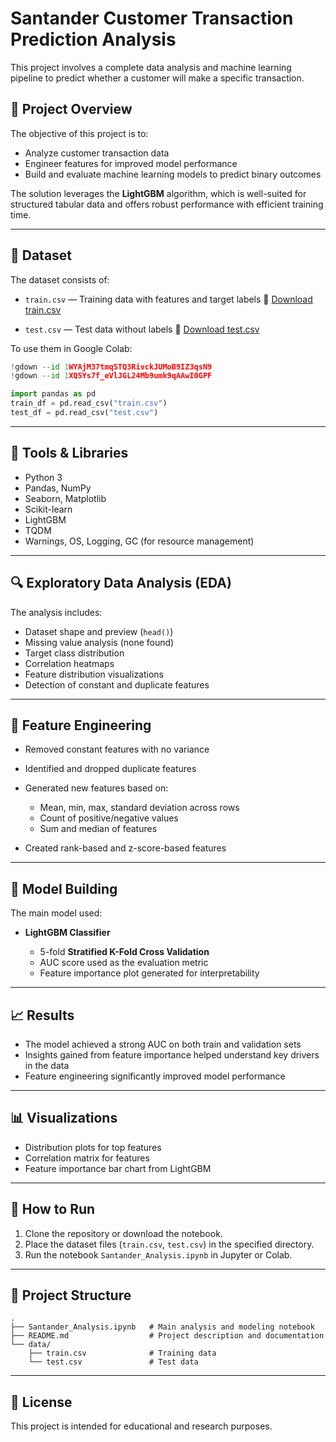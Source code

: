 # Santander Customer Transaction Prediction Analysis

This project involves a complete data analysis and machine learning pipeline to predict whether a customer will make a specific transaction. 

## 📌 Project Overview

The objective of this project is to:

* Analyze customer transaction data
* Engineer features for improved model performance
* Build and evaluate machine learning models to predict binary outcomes

The solution leverages the **LightGBM** algorithm, which is well-suited for structured tabular data and offers robust performance with efficient training time.

---

## 📁 Dataset

The dataset consists of:

* `train.csv` — Training data with features and target labels
  🔗 [Download train.csv](https://drive.google.com/file/d/1WYAjM37tmqSTQ3RivckJUMoB9IZ3qsN9/view)

* `test.csv` — Test data without labels
  🔗 [Download test.csv](https://drive.google.com/file/d/1XQ5Ys7f_eVlJGL24Mb9umk9qAAwI0GPF/view)

To use them in Google Colab:

```python
!gdown --id 1WYAjM37tmqSTQ3RivckJUMoB9IZ3qsN9
!gdown --id 1XQ5Ys7f_eVlJGL24Mb9umk9qAAwI0GPF

import pandas as pd
train_df = pd.read_csv("train.csv")
test_df = pd.read_csv("test.csv")
```

---


## 🧰 Tools & Libraries

* Python 3
* Pandas, NumPy
* Seaborn, Matplotlib
* Scikit-learn
* LightGBM
* TQDM
* Warnings, OS, Logging, GC (for resource management)

---

## 🔍 Exploratory Data Analysis (EDA)

The analysis includes:

* Dataset shape and preview (`head()`)
* Missing value analysis (none found)
* Target class distribution
* Correlation heatmaps
* Feature distribution visualizations
* Detection of constant and duplicate features

---

## 🧪 Feature Engineering

* Removed constant features with no variance
* Identified and dropped duplicate features
* Generated new features based on:

  * Mean, min, max, standard deviation across rows
  * Count of positive/negative values
  * Sum and median of features
* Created rank-based and z-score-based features

---

## 🧠 Model Building

The main model used:

* **LightGBM Classifier**

  * 5-fold **Stratified K-Fold Cross Validation**
  * AUC score used as the evaluation metric
  * Feature importance plot generated for interpretability

---

## 📈 Results

* The model achieved a strong AUC on both train and validation sets
* Insights gained from feature importance helped understand key drivers in the data
* Feature engineering significantly improved model performance

---

## 📊 Visualizations

* Distribution plots for top features
* Correlation matrix for features
* Feature importance bar chart from LightGBM

---

## 🚀 How to Run

1. Clone the repository or download the notebook.
2. Place the dataset files (`train.csv`, `test.csv`) in the specified directory.
3. Run the notebook `Santander_Analysis.ipynb` in Jupyter or Colab.

---

## 📌 Project Structure

```
.
├── Santander_Analysis.ipynb   # Main analysis and modeling notebook
├── README.md                  # Project description and documentation
└── data/
    ├── train.csv              # Training data
    └── test.csv               # Test data
```

---

## 📜 License

This project is intended for educational and research purposes.

